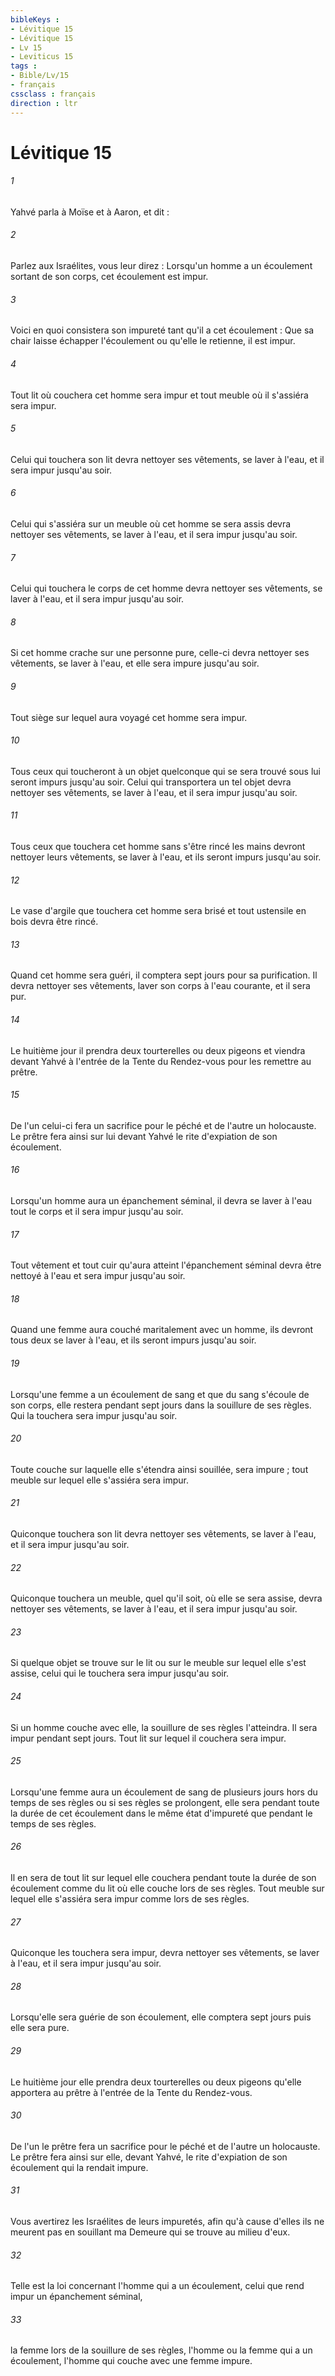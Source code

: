 ```yaml
---
bibleKeys : 
- Lévitique 15
- Lévitique 15
- Lv 15
- Leviticus 15
tags : 
- Bible/Lv/15
- français
cssclass : français
direction : ltr
---
```


# Lévitique 15

###### 1
Yahvé parla à Moïse et à Aaron, et dit : 
###### 2
Parlez aux Israélites, vous leur direz : Lorsqu'un homme a un écoulement sortant de son corps, cet écoulement est impur. 
###### 3
Voici en quoi consistera son impureté tant qu'il a cet écoulement : Que sa chair laisse échapper l'écoulement ou qu'elle le retienne, il est impur. 
###### 4
Tout lit où couchera cet homme sera impur et tout meuble où il s'assiéra sera impur. 
###### 5
Celui qui touchera son lit devra nettoyer ses vêtements, se laver à l'eau, et il sera impur jusqu'au soir. 
###### 6
Celui qui s'assiéra sur un meuble où cet homme se sera assis devra nettoyer ses vêtements, se laver à l'eau, et il sera impur jusqu'au soir. 
###### 7
Celui qui touchera le corps de cet homme devra nettoyer ses vêtements, se laver à l'eau, et il sera impur jusqu'au soir. 
###### 8
Si cet homme crache sur une personne pure, celle-ci devra nettoyer ses vêtements, se laver à l'eau, et elle sera impure jusqu'au soir. 
###### 9
Tout siège sur lequel aura voyagé cet homme sera impur. 
###### 10
Tous ceux qui toucheront à un objet quelconque qui se sera trouvé sous lui seront impurs jusqu'au soir. Celui qui transportera un tel objet devra nettoyer ses vêtements, se laver à l'eau, et il sera impur jusqu'au soir. 
###### 11
Tous ceux que touchera cet homme sans s'être rincé les mains devront nettoyer leurs vêtements, se laver à l'eau, et ils seront impurs jusqu'au soir. 
###### 12
Le vase d'argile que touchera cet homme sera brisé et tout ustensile en bois devra être rincé. 
###### 13
Quand cet homme sera guéri, il comptera sept jours pour sa purification. Il devra nettoyer ses vêtements, laver son corps à l'eau courante, et il sera pur. 
###### 14
Le huitième jour il prendra deux tourterelles ou deux pigeons et viendra devant Yahvé à l'entrée de la Tente du Rendez-vous pour les remettre au prêtre. 
###### 15
De l'un celui-ci fera un sacrifice pour le péché et de l'autre un holocauste. Le prêtre fera ainsi sur lui devant Yahvé le rite d'expiation de son écoulement. 
###### 16
Lorsqu'un homme aura un épanchement séminal, il devra se laver à l'eau tout le corps et il sera impur jusqu'au soir. 
###### 17
Tout vêtement et tout cuir qu'aura atteint l'épanchement séminal devra être nettoyé à l'eau et sera impur jusqu'au soir. 
###### 18
Quand une femme aura couché maritalement avec un homme, ils devront tous deux se laver à l'eau, et ils seront impurs jusqu'au soir. 
###### 19
Lorsqu'une femme a un écoulement de sang et que du sang s'écoule de son corps, elle restera pendant sept jours dans la souillure de ses règles. Qui la touchera sera impur jusqu'au soir. 
###### 20
Toute couche sur laquelle elle s'étendra ainsi souillée, sera impure ; tout meuble sur lequel elle s'assiéra sera impur. 
###### 21
Quiconque touchera son lit devra nettoyer ses vêtements, se laver à l'eau, et il sera impur jusqu'au soir. 
###### 22
Quiconque touchera un meuble, quel qu'il soit, où elle se sera assise, devra nettoyer ses vêtements, se laver à l'eau, et il sera impur jusqu'au soir. 
###### 23
Si quelque objet se trouve sur le lit ou sur le meuble sur lequel elle s'est assise, celui qui le touchera sera impur jusqu'au soir. 
###### 24
Si un homme couche avec elle, la souillure de ses règles l'atteindra. Il sera impur pendant sept jours. Tout lit sur lequel il couchera sera impur. 
###### 25
Lorsqu'une femme aura un écoulement de sang de plusieurs jours hors du temps de ses règles ou si ses règles se prolongent, elle sera pendant toute la durée de cet écoulement dans le même état d'impureté que pendant le temps de ses règles. 
###### 26
Il en sera de tout lit sur lequel elle couchera pendant toute la durée de son écoulement comme du lit où elle couche lors de ses règles. Tout meuble sur lequel elle s'assiéra sera impur comme lors de ses règles. 
###### 27
Quiconque les touchera sera impur, devra nettoyer ses vêtements, se laver à l'eau, et il sera impur jusqu'au soir. 
###### 28
Lorsqu'elle sera guérie de son écoulement, elle comptera sept jours puis elle sera pure. 
###### 29
Le huitième jour elle prendra deux tourterelles ou deux pigeons qu'elle apportera au prêtre à l'entrée de la Tente du Rendez-vous. 
###### 30
De l'un le prêtre fera un sacrifice pour le péché et de l'autre un holocauste. Le prêtre fera ainsi sur elle, devant Yahvé, le rite d'expiation de son écoulement qui la rendait impure. 
###### 31
Vous avertirez les Israélites de leurs impuretés, afin qu'à cause d'elles ils ne meurent pas en souillant ma Demeure qui se trouve au milieu d'eux. 
###### 32
Telle est la loi concernant l'homme qui a un écoulement, celui que rend impur un épanchement séminal, 
###### 33
la femme lors de la souillure de ses règles, l'homme ou la femme qui a un écoulement, l'homme qui couche avec une femme impure. 
